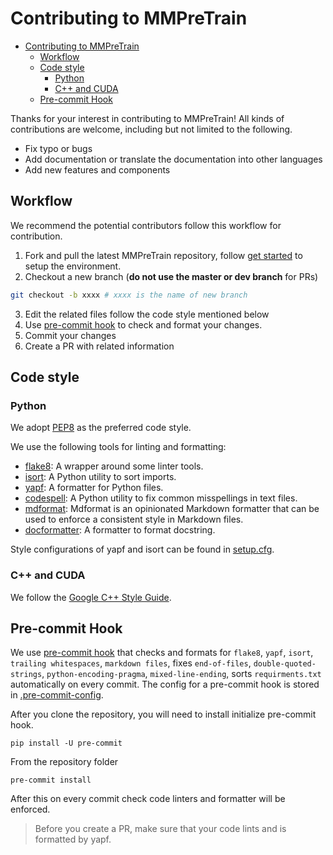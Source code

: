 # Contributing to MMPreTrain

- [Contributing to MMPreTrain](#contributing-to-mmpretrain)
  - [Workflow](#workflow)
  - [Code style](#code-style)
    - [Python](#python)
    - [C++ and CUDA](#c-and-cuda)
  - [Pre-commit Hook](#pre-commit-hook)

Thanks for your interest in contributing to MMPreTrain! All kinds of contributions are welcome, including but not limited to the following.

- Fix typo or bugs
- Add documentation or translate the documentation into other languages
- Add new features and components

## Workflow

We recommend the potential contributors follow this workflow for contribution.

1. Fork and pull the latest MMPreTrain repository, follow [get started](https://mmpretrain.readthedocs.io/en/main/get_started.html) to setup the environment.
2. Checkout a new branch (**do not use the master or dev branch** for PRs)

```bash
git checkout -b xxxx # xxxx is the name of new branch
```

3. Edit the related files follow the code style mentioned below
4. Use [pre-commit hook](https://pre-commit.com/) to check and format your changes.
5. Commit your changes
6. Create a PR with related information

## Code style

### Python

We adopt [PEP8](https://www.python.org/dev/peps/pep-0008/) as the preferred code style.

We use the following tools for linting and formatting:

- [flake8](https://github.com/PyCQA/flake8): A wrapper around some linter tools.
- [isort](https://github.com/timothycrosley/isort): A Python utility to sort imports.
- [yapf](https://github.com/google/yapf): A formatter for Python files.
- [codespell](https://github.com/codespell-project/codespell): A Python utility to fix common misspellings in text files.
- [mdformat](https://github.com/executablebooks/mdformat): Mdformat is an opinionated Markdown formatter that can be used to enforce a consistent style in Markdown files.
- [docformatter](https://github.com/myint/docformatter): A formatter to format docstring.

Style configurations of yapf and isort can be found in [setup.cfg](https://github.com/open-mmlab/mmpretrain/blob/main/setup.cfg).

### C++ and CUDA

We follow the [Google C++ Style Guide](https://google.github.io/styleguide/cppguide.html).

## Pre-commit Hook

We use [pre-commit hook](https://pre-commit.com/) that checks and formats for `flake8`, `yapf`, `isort`, `trailing whitespaces`, `markdown files`,
fixes `end-of-files`, `double-quoted-strings`, `python-encoding-pragma`, `mixed-line-ending`, sorts `requirments.txt` automatically on every commit.
The config for a pre-commit hook is stored in [.pre-commit-config](https://github.com/open-mmlab/mmpretrain/blob/main/.pre-commit-config.yaml).

After you clone the repository, you will need to install initialize pre-commit hook.

```shell
pip install -U pre-commit
```

From the repository folder

```shell
pre-commit install
```

After this on every commit check code linters and formatter will be enforced.

> Before you create a PR, make sure that your code lints and is formatted by yapf.
